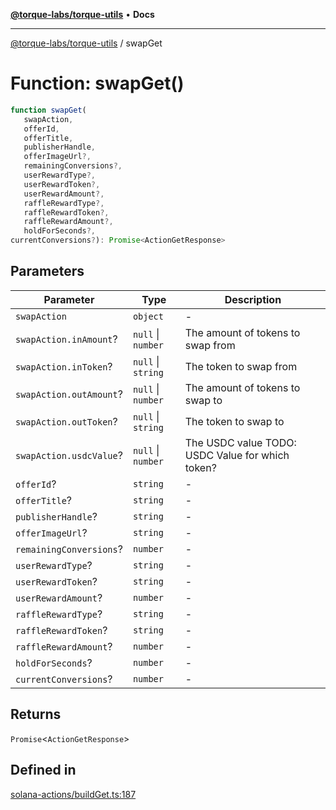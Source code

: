 [**@torque-labs/torque-utils**](../README.md) • **Docs**

***

[@torque-labs/torque-utils](../README.md) / swapGet

# Function: swapGet()

```ts
function swapGet(
   swapAction, 
   offerId, 
   offerTitle, 
   publisherHandle, 
   offerImageUrl?, 
   remainingConversions?, 
   userRewardType?, 
   userRewardToken?, 
   userRewardAmount?, 
   raffleRewardType?, 
   raffleRewardToken?, 
   raffleRewardAmount?, 
   holdForSeconds?, 
currentConversions?): Promise<ActionGetResponse>
```

## Parameters

| Parameter | Type | Description |
| ------ | ------ | ------ |
| `swapAction` | `object` | - |
| `swapAction.inAmount`? | `null` \| `number` | The amount of tokens to swap from |
| `swapAction.inToken`? | `null` \| `string` | The token to swap from |
| `swapAction.outAmount`? | `null` \| `number` | The amount of tokens to swap to |
| `swapAction.outToken`? | `null` \| `string` | The token to swap to |
| `swapAction.usdcValue`? | `null` \| `number` | The USDC value TODO: USDC Value for which token? |
| `offerId`? | `string` | - |
| `offerTitle`? | `string` | - |
| `publisherHandle`? | `string` | - |
| `offerImageUrl`? | `string` | - |
| `remainingConversions`? | `number` | - |
| `userRewardType`? | `string` | - |
| `userRewardToken`? | `string` | - |
| `userRewardAmount`? | `number` | - |
| `raffleRewardType`? | `string` | - |
| `raffleRewardToken`? | `string` | - |
| `raffleRewardAmount`? | `number` | - |
| `holdForSeconds`? | `number` | - |
| `currentConversions`? | `number` | - |

## Returns

`Promise`\<`ActionGetResponse`\>

## Defined in

[solana-actions/buildGet.ts:187](https://github.com/torque-labs/torque-utils/blob/3bd29ca22f900f1cf2686f7f240bf82e15337207/solana-actions/buildGet.ts#L187)
